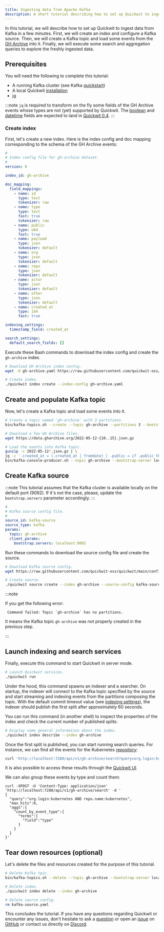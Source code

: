 ```yaml
---
title: Ingesting data from Apache Kafka
description: A short tutorial describing how to set up Quickwit to ingest data from Kafka in a few minutes
---
```


In this tutorial, we will describe how to set up Quickwit to ingest data from Kafka in a few minutes. First, we will create an index and configure a Kafka source. Then, we will create a Kafka topic and load some events from the [GH Archive](https://www.gharchive.org/) into it. Finally, we will execute some search and aggregation queries to explore the freshly ingested data.

## Prerequisites

You will need the following to complete this tutorial:
- A running Kafka cluster (see Kafka [quickstart](https://kafka.apache.org/quickstart))
- A local Quickwit [installation](../get-started/installation.md)
- [jq](https://stedolan.github.io/jq/download/)

:::note
`jq` is required to transform on the fly some fields of the GH Archive events whose types are not (yet) supported by Quickwit. The [boolean](https://github.com/quickwit-oss/quickwit/issues/1483) and [datetime](https://github.com/quickwit-oss/quickwit/issues/1328) fields are expected to land in [Quickwit 0.4](https://github.com/quickwit-oss/quickwit/projects/5).
:::

### Create index

First, let's create a new index. Here is the index config and doc mapping corresponding to the schema of the GH Archive events:

```yaml title="index-config.yaml"
#
# Index config file for gh-archive dataset.
#
version: 0

index_id: gh-archive

doc_mapping:
  field_mappings:
    - name: id
      type: text
      tokenizer: raw
    - name: type
      type: text
      fast: true
      tokenizer: raw
    - name: public
      type: u64
      fast: true
    - name: payload
      type: json
      tokenizer: default
    - name: org
      type: json
      tokenizer: default
    - name: repo
      type: json
      tokenizer: default
    - name: actor
      type: json
      tokenizer: default
    - name: other
      type: json
      tokenizer: default
    - name: created_at
      type: i64
      fast: true

indexing_settings:
  timestamp_field: created_at

search_settings:
  default_search_fields: []
```

Execute these Bash commands to download the index config and create the `gh-archive` index.

```bash
# Download GH Archive index config.
wget -O gh-archive.yaml https://raw.githubusercontent.com/quickwit-oss/quickwit/main/config/tutorials/gh-archive/index-config.yaml

# Create index.
./quickwit index create --index-config gh-archive.yaml
```

## Create and populate Kafka topic

Now, let's create a Kafka topic and load some events into it.

```bash
# Create a topic named `gh-archive` with 3 partitions.
bin/kafka-topics.sh --create --topic gh-archive --partitions 3 --bootstrap-server localhost:9092

# Download a few GH Archive files.
wget https://data.gharchive.org/2022-05-12-{10..15}.json.gz

# Load the events into Kafka topic.
gunzip -c 2022-05-12*.json.gz | \
jq -c '.created_at = (.created_at | fromdate) | .public = if .public then 1 else 0 end' | \
bin/kafka-console-producer.sh --topic gh-archive --bootstrap-server localhost:9092
```

## Create Kafka source

:::note
This tutorial assumes that the Kafka cluster is available locally on the default port (9092). If it's not the case, please, update the `bootstrap.servers` parameter accordingly.
:::

```yaml title="kafka-source.yaml"
#
# Kafka source config file.
#
source_id: kafka-source
source_type: kafka
params:
  topic: gh-archive
  client_params:
    bootstrap.servers: localhost:9092
```

Run these commands to download the source config file and create the source.

```bash
# Download Kafka source config.
wget https://raw.githubusercontent.com/quickwit-oss/quickwit/main/config/tutorials/gh-archive/kafka-source.yaml

# Create source.
./quickwit source create --index gh-archive --source-config kafka-source.yaml
```
:::note

If you get the following error:

``` Command failed: Topic `gh-archive` has no partitions.```

It means the Kafka topic `gh-archive` was not properly created in the previous step.

:::



## Launch indexing and search services

Finally, execute this command to start Quickwit in server mode.

```bash
# Launch Quickwit services.
./quickwit run
```

Under the hood, this command spawns an indexer and a searcher. On startup, the indexer will connect to the Kafka topic specified by the source and start streaming and indexing events from the partitions composing the topic. With the default commit timeout value (see [indexing settings](../configuration/index-config.md#indexing-settings)), the indexer should publish the first split after approximately 60 seconds.

You can run this command (in another shell) to inspect the properties of the index and check the current number of published splits:

```bash
# Display some general information about the index.
./quickwit index describe --index gh-archive
```

Once the first split is published, you can start running search queries. For instance, we can find all the events for the Kubernetes [repository](https://github.com/kubernetes/kubernetes):

```bash
curl 'http://localhost:7280/api/v1/gh-archive/search?query=org.login:kubernetes%20AND%20repo.name:kubernetes'
```

It is also possible to access these results through the [Quickwit UI](http://localhost:7280/ui/search?query=org.login%3Akubernetes+AND+repo.name%3Akubernetes&index_id=gh-archive&max_hits=10).


We can also group these events by type and count them:

```
curl -XPOST -H 'Content-Type: application/json' 'http://localhost:7280/api/v1/gh-archive/search' -d '
{
  "query":"org.login:kubernetes AND repo.name:kubernetes",
  "max_hits":0,
  "aggs":{
    "count_by_event_type":{
      "terms":{
        "field":"type"
      }
    }
  }
}'
```

## Tear down resources (optional)

Let's delete the files and resources created for the purpose of this tutorial.

```bash
# Delete Kafka tpic.
bin/kafka-topics.sh --delete --topic gh-archive --bootstrap-server localhost:9092

# Delete index.
./quickwit index delete --index gh-archive

# Delete source config.
rm kafka-source.yaml
```

This concludes the tutorial. If you have any questions regarding Quickwit or encounter any issues, don't hesitate to ask a [question](https://github.com/quickwit-oss/quickwit/discussions) or open an [issue](https://github.com/quickwit-oss/quickwit/issues) on [GitHub](https://github.com/quickwit-oss/quickwit) or contact us directly on [Discord](https://discord.com/invite/MT27AG5EVE).
